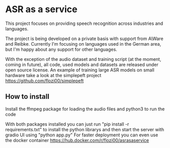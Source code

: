 # ASR as a service

This project focuses on providing speech recognition across industries and languages.

The project is being developed on a private basis with support from A\\Ware and Reibke.
Currently I'm focusing on languages used in the German area, but I'm happy about any support for other languages.

With the exception of the audio dataset and training script (at the moment, coming in future), all code, used models and datasets are released under open source license.
An example of training large ASR models on small hardware take a look at the simplepeft project https://github.com/flozi00/simplepeft 

## How to install
Install the ffmpeg package for loading the audio files and python3 to run the code

With both packages installed you can just run "pip install -r requirements.txt" to install the python librarys and then start the server with gradio UI using "python app.py"
For faster deployment you can even use the docker container https://hub.docker.com/r/flozi00/asrasaservice
